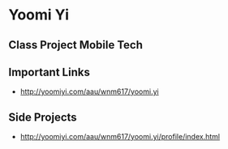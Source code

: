 # Yoomi Yi

## Class Project Mobile Tech

## Important Links

- http://yoomiyi.com/aau/wnm617/yoomi.yi


## Side Projects
- http://yoomiyi.com/aau/wnm617/yoomi.yi/profile/index.html
